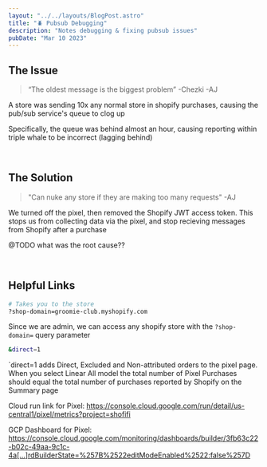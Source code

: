 ```yaml
---
layout: "../../layouts/BlogPost.astro"
title: "🪲 Pubsub Debugging"
description: "Notes debugging & fixing pubsub issues"
pubDate: "Mar 10 2023"
---
```


## The Issue

> “The oldest message is the biggest problem” -Chezki -AJ

A store was sending 10x any normal store in shopify purchases, causing the pub/sub service's queue to clog up

Specifically, the queue was behind almost an hour, causing reporting within triple whale to be incorrect (lagging behind)

<br>


## The Solution

> "Can nuke any store if they are making too many requests" -AJ

We turned off the pixel, then removed the Shopify JWT access token. This stops us from collecting data via the pixel, and stop recieving messages from Shopify after a purchase

@TODO what was the root cause??

<br>

## Helpful Links

```bash
# Takes you to the store
?shop-domain=groomie-club.myshopify.com
```

Since we are admin, we can access any shopify store with the `?shop-domain=` query parameter

```bash
&direct=1
```

`direct=1 adds Direct, Excluded and Non-attributed orders to the pixel page. When you select Linear All model the total number of Pixel Purchases should equal the total number of purchases reported by Shopify on the Summary page

Cloud run link for Pixel: https://console.cloud.google.com/run/detail/us-central1/pixel/metrics?project=shofifi

GCP Dashboard for Pixel: https://console.cloud.google.com/monitoring/dashboards/builder/3fb63c22-b02c-49aa-9c1c-4a[…]rdBuilderState=%257B%2522editModeEnabled%2522:false%257D


